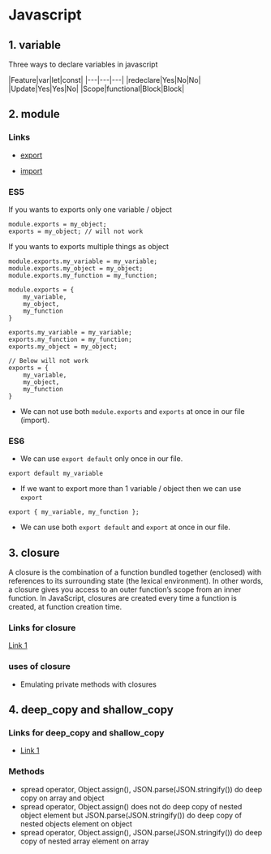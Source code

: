 # Javascript

## 1. variable

Three ways to declare variables in javascript

|Feature|var|let|const|
|---|---|---|
|redeclare|Yes|No|No|
|Update|Yes|Yes|No|
|Scope|functional|Block|Block|

## 2. module

### Links

- [export](https://developer.mozilla.org/en-US/docs/web/javascript/reference/statements/export/)

- [import](https://developer.mozilla.org/en/docs/Web/JavaScript/Reference/Statements/import)

### ES5

If you wants to exports only one variable / object

```JS
module.exports = my_object;
exports = my_object; // will not work
```

If you wants to exports multiple things as object

```JS
module.exports.my_variable = my_variable;
module.exports.my_object = my_object;
module.exports.my_function = my_function;

module.exports = {
    my_variable,
    my_object,
    my_function
}

exports.my_variable = my_variable;
exports.my_function = my_function;
exports.my_object = my_object;

// Below will not work
exports = {
    my_variable,
    my_object,
    my_function
}
```

- We can not use both `module.exports` and `exports` at once in our file (import).

### ES6

- We can use `export default` only once in our file.

```JS
export default my_variable
```

- If we want to export more than 1 variable / object then we can use `export`

```JS
export { my_variable, my_function };
```

- We can use both `export default` and `export` at once in our file.

## 3. closure

A closure is the combination of a function bundled together (enclosed) with references to its surrounding state (the lexical environment). In other words, a closure gives you access to an outer function’s scope from an inner function. In JavaScript, closures are created every time a function is created, at function creation time.

### Links for closure

[Link 1](https://developer.mozilla.org/en-US/docs/Web/JavaScript/Closures)

### uses of closure

- Emulating private methods with closures

## 4. deep_copy and shallow_copy

### Links for deep_copy and shallow_copy

- [Link 1](https://medium.com/free-code-camp/copying-stuff-in-javascript-how-to-differentiate-between-deep-and-shallow-copies-b6d8c1ef09cd)

### Methods

- spread operator, Object.assign(), JSON.parse(JSON.stringify()) do deep copy on array and object
- spread operator, Object.assign() does not do deep copy of nested object element but JSON.parse(JSON.stringify()) do deep copy of nested objects element on object
- spread operator, Object.assign(), JSON.parse(JSON.stringify()) do deep copy of nested array element on array
